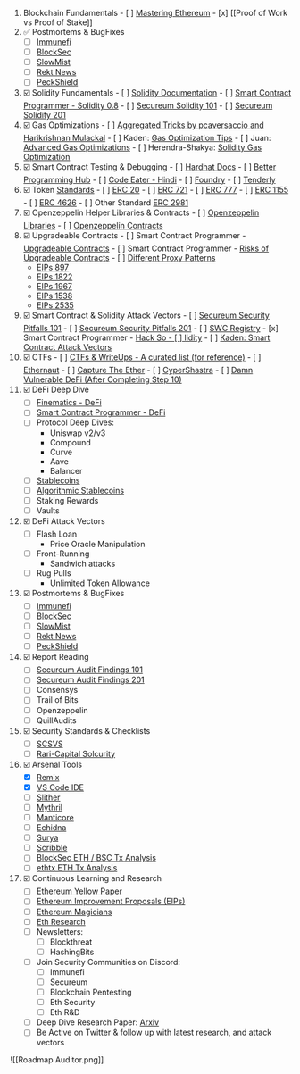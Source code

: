 1.    Blockchain Fundamentals 
	- [ ] [Mastering Ethereum](https://github.com/ethereumbook/ethereumbook)
	- [x] [[Proof of Work vs Proof of Stake]]
1. ✅ Postmortems & BugFixes
	- [ ] [Immunefi](https://immunefi.medium.com/)
	- [ ] [BlockSec](https://blocksecteam.medium.com/)
	- [ ] [SlowMist](https://slowmist.medium.com/)
	- [ ] [Rekt News](https://rekt.news/es/)
	- [ ] [PeckShield](https://twitter.com/peckshield)
3.   ☑️ Solidity Fundamentals
	- [ ] [Solidity Documentation](https://docs.soliditylang.org/en/latest/)
	- [ ] [Smart Contract Programmer - Solidity 0.8](https://www.youtube.com/playlist?list=PLO5VPQH6OWdVQwpQfw9rZ67O6Pjfo6q-p)
	- [ ] [Secureum Solidity 101](https://secureum.substack.com/p/solidity-101?s=r)
	- [ ] [Secureum Solidity 201](https://secureum.substack.com/p/solidity-201?s=r)
4.   ☑️ Gas Optimizations
	- [ ] [Aggregated Tricks by pcaversaccio and Harikrishnan Mulackal](https://forum.openzeppelin.com/t/a-collection-of-gas-optimisation-tricks/19966)
	- [ ] Kaden: [Gas Optimization Tips](https://betterprogramming.pub/how-to-write-smart-contracts-that-optimize-gas-spent-on-ethereum-30b5e9c5db85)
	- [ ] Juan: [Advanced Gas Optimizations](https://dev.to/juanxavier/advanced-gas-optimizations-tips-for-solidity-1j2f)
	- [ ] Herendra-Shakya: [Solidity Gas Optimization](https://github.com/harendra-shakya/solidity-gas-optimization)
5.   ☑️ Smart Contract Testing & Debugging
	- [ ] [Hardhat Docs](https://hardhat.org/hardhat-runner/docs/other-guides/waffle-testing)
	- [ ] [Better Programming Hub](https://dev.to/rodrigoherrerai/the-complete-hands-on-hardhat-tutorial-3kbd)
	- [ ] [Code Eater - Hindi](https://www.youtube.com/watch?v=fPjCp6bca9M&list=PLgPmWS2dQHW9mucRpDVe16j9Qn74ZXqcD&index=1)
	- [ ] [Foundry](https://www.youtube.com/watch?v=fPjCp6bca9M&list=PLgPmWS2dQHW9mucRpDVe16j9Qn74ZXqcD&index=1)
	- [ ] [Tenderly](https://tenderly.co/)
6.   ☑️ Token [Standards](https://ethereum.org/en/developers/docs/standards/tokens/)
	- [ ] [ERC 20](https://ethereum.org/en/developers/docs/standards/tokens/erc-20/)
	- [ ] [ERC 721](https://ethereum.org/en/developers/docs/standards/tokens/erc-721/)
	- [ ] [ERC 777](https://ethereum.org/en/developers/docs/standards/tokens/erc-777/)
	- [ ] [ERC 1155](https://ethereum.org/en/developers/docs/standards/tokens/erc-1155/)
	- [ ] [ERC 4626](https://ethereum.org/en/developers/docs/standards/tokens/erc-4626/)
	- [ ] Other Standard [ERC 2981](https://eips.ethereum.org/EIPS/eip-2981)
7.   ☑️ Openzeppelin Helper Libraries & Contracts
	- [ ] [Openzeppelin Libraries](https://docs.openzeppelin.com/contracts/4.x/api/utils)
	- [ ] [Openzeppelin Contracts](https://www.openzeppelin.com/contracts)
8.   ☑️ Upgradeable Contracts
	- [ ] Smart Contract Programmer - [Upgradeable Contracts](https://www.youtube.com/watch?v=JgSj7IiE4jA&t=157s)
	- [ ] Smart Contract Programmer - [Risks of Upgradeable Contracts](https://www.youtube.com/watch?v=XmxfB5JOt1Q&t=3s)
	- [ ] [Different Proxy Patterns](https://ethereum-blockchain-developer.com/110-upgrade-smart-contracts/00-project/)
		- [EIPs 897](https://ethereum-blockchain-developer.com/110-upgrade-smart-contracts/07-eip-897-proxy/)
		- [EIPs 1822](https://ethereum-blockchain-developer.com/110-upgrade-smart-contracts/08-eip-1822-uups/)
		- [EIPs 1967](https://ethereum-blockchain-developer.com/110-upgrade-smart-contracts/09-eip-1967/)
		- [EIPs 1538](https://ethereum-blockchain-developer.com/110-upgrade-smart-contracts/10-eip-1538-transparent-contract-standard/)
		- [EIPs 2535](https://ethereum-blockchain-developer.com/110-upgrade-smart-contracts/11-eip-2535-diamond-standard/)
5.   ☑️ Smart Contract & Solidity Attack Vectors
	- [ ] [Secureum Security Pitfalls 101](https://secureum.substack.com/p/security-pitfalls-and-best-practices-101?s=r)
	- [ ] [Secureum Security Pitfalls 201](https://secureum.substack.com/p/security-pitfalls-and-best-practices-201?s=r)
	- [ ] [SWC Registry](https://swcregistry.io/)
	- [x] Smart Contract Programmer - [Hack So
	- [ ] lidity](https://www.youtube.com/watch?v=4Mm3BCyHtDY&list=PLO5VPQH6OWdWsCgXJT9UuzgbC8SPvTRi5)
	- [ ] [Kaden: Smart Contract Attack Vectors](https://github.com/kadenzipfel/smart-contract-vulnerabilities)
6.   ☑️ CTFs
	- [ ] [CTFs & WriteUps - A curated list (for reference)](https://github.com/blockthreat/blocksec-ctfs)
	- [ ] [Ethernaut](https://ethernaut.openzeppelin.com/)
	- [ ] [Capture The Ether](https://capturetheether.com/)
	- [ ] [CyperShastra](https://ciphershastra.com/)
	- [ ] [Damn Vulnerable DeFi (After Completing Step 10)](https://www.damnvulnerabledefi.xyz/)
8. ☑️ DeFi Deep Dive
	- [ ] [Finematics - DeFi](https://www.youtube.com/watch?v=pWGLtjG-F5c&list=PLjrTIwaNiTwn39tg3sR_bPBWGHoznv47D)
	- [ ] [Smart Contract Programmer - DeFi](https://www.youtube.com/watch?v=qB2Ulx201wY&list=PLO5VPQH6OWdX-Rh7RonjZhOd9pb9zOnHW)
	- [ ] Protocol Deep Dives:
		- Uniswap v2/v3
		- Compound
		- Curve
		- Aave
		- Balancer
	- [ ] [Stablecoins](https://cointelegraph.com/learn/a-beginner-s-guide-on-algorithmic-stablecoins)
	- [ ] [Algorithmic Stablecoins](https://chain.link/education-hub/stablecoins)
	- [ ] Staking Rewards
	- [ ] Vaults
9. ☑️ DeFi Attack Vectors
	- [ ] Flash Loan 
		- Price Oracle Manipulation
	- [ ] Front-Running 
		- Sandwich attacks
	- [ ] Rug Pulls
		- Unlimited Token Allowance
10. ☑️ Postmortems & BugFixes
	- [ ] [Immunefi](https://immunefi.medium.com/)
	- [ ] [BlockSec](https://blocksecteam.medium.com/)
	- [ ] [SlowMist](https://slowmist.medium.com/)
	- [ ] [Rekt News](https://rekt.news/es/)
	- [ ] [PeckShield](https://twitter.com/peckshield)
11. ☑️ Report Reading
	- [ ] [Secureum Audit Findings 101](https://secureum.substack.com/p/audit-findings-101?s=r)
	- [ ] [Secureum Audit Findings 201](https://secureum.substack.com/p/audit-findings-201?s=r)
	- [ ] Consensys
	- [ ] Trail of Bits
	- [ ] Openzeppelin
	- [ ] QuillAudits
12. ☑️ Security Standards & Checklists
	- [ ] [SCSVS](https://github.com/securing/SCSVS)
	- [ ] [Rari-Capital Solcurity](https://github.com/transmissions11/solcurity)
13. ☑️ Arsenal Tools
	- [x] [Remix](https://remix.ethereum.org/)
	- [x] [VS Code IDE](https://code.visualstudio.com/)
	- [ ] [Slither](https://github.com/crytic/slither)
	- [ ] [Mythril](https://github.com/ConsenSys/mythril)
	- [ ] [Manticore](https://github.com/trailofbits/manticore)
	- [ ] [Echidna](https://github.com/crytic/echidna)
	- [ ] [Surya](https://github.com/ConsenSys/surya)
	- [ ] [Scribble](https://github.com/ConsenSys/scribble)
	- [ ] [BlockSec ETH / BSC Tx Analysis](https://explorer.phalcon.xyz/)
	- [ ] [ethtx ETH Tx Analysis](https://ethtx.info/)
14. ☑️ Continuous Learning and Research
	- [ ] [Ethereum Yellow Paper](https://github.com/ethereum/yellowpaper)
	- [ ] [Ethereum Improvement Proposals (EIPs)](https://eips.ethereum.org/)
	- [ ] [Ethereum Magicians](https://ethereum-magicians.org/)
	- [ ] [Eth Research](https://ethresear.ch/top?period=quarterly)
	- [ ] Newsletters: 
		- [ ] Blockthreat 
		- [ ] HashingBits
	- [ ] Join Security Communities on Discord: 
		- [ ] Immunefi
		- [ ] Secureum
		- [ ] Blockchain Pentesting
		- [ ] Eth Security
		- [ ] Eth R&D
	- [ ] Deep Dive Research Paper: [Arxiv](https://arxiv.org/)
	- [ ] Be Active on Twitter & follow up with latest research, and attack vectors

![[Roadmap Auditor.png]]
